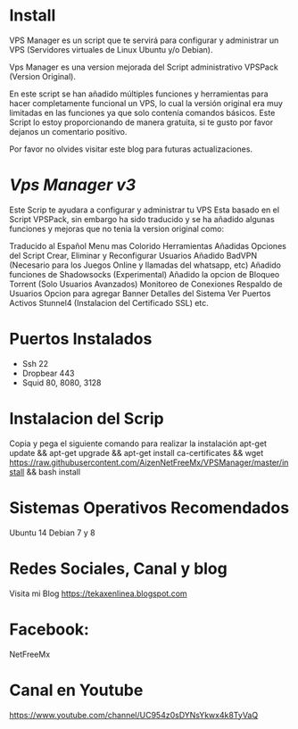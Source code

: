 
# Install

VPS Manager es un script que te servirá para configurar y administrar un VPS (Servidores virtuales de Linux Ubuntu y/o Debian).


Vps Manager es una version mejorada del  Script administrativo VPSPack (Version Original). 

En este script se han añadido múltiples funciones y herramientas para hacer completamente funcional un VPS, lo cual la versión original era muy limitadas en las funciones ya que solo contenía comandos básicos.
Este Script lo estoy proporcionando de manera gratuita, si te gusto por favor dejanos un comentario positivo.

Por favor no olvides visitar este blog para futuras actualizaciones.

# *Vps Manager v3*

Este Scrip te ayudara a configurar y administrar tu VPS
Esta basado en el Script VPSPack, sin embargo ha sido traducido y se ha añadido algunas funciones y mejoras que no tenia la version original como:

Traducido al Español
Menu mas Colorido
Herramientas Añadidas
Opciones del Script
Crear, Eliminar y Reconfigurar Usuarios
Añadido BadVPN (Necesario para los Juegos Online y llamadas del whatsapp, etc)
Añadido funciones de Shadowsocks (Experimental)
Añadido la opcion de Bloqueo Torrent (Solo Usuarios Avanzados)
Monitoreo de Conexiones
Respaldo de Usuarios
Opcion para agregar Banner
Detalles del Sistema
Ver Puertos Activos
Stunnel4 (Instalacion del Certificado SSL)
etc.

# Puertos Instalados

* Ssh 22
* Dropbear 443
* Squid 80, 8080, 3128

# Instalacion del Scrip

Copia y pega el siguiente comando para realizar la instalación
apt-get update && apt-get upgrade && apt-get install ca-certificates && wget https://raw.githubusercontent.com/AizenNetFreeMx/VPSManager/master/install && bash install

# Sistemas Operativos Recomendados

Ubuntu 14
Debian 7 y 8

# Redes Sociales, Canal y blog

Visita mi Blog https://tekaxenlinea.blogspot.com

# Facebook: 

NetFreeMx

# Canal en Youtube 

https://www.youtube.com/channel/UC954z0sDYNsYkwx4k8TyVaQ
